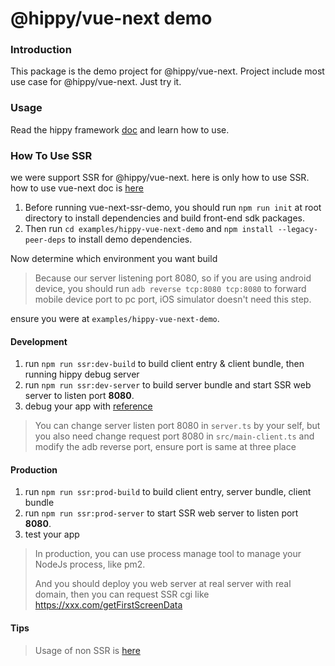 # @hippy/vue-next demo


### Introduction
This package is the demo project for @hippy/vue-next. Project include most use case for
@hippy/vue-next. Just try it.

### Usage
Read the hippy framework [doc](https://github.com/Tencent/Hippy/blob/master/README.md#-getting-started) and learn
how to use.

### How To Use SSR

we were support SSR for @hippy/vue-next. here is only how to use SSR. how to use vue-next doc is [here](https://hippyjs.org/en-us/#/hippy-vue/vue3)

1. Before running vue-next-ssr-demo, you should run `npm run init` at root directory to install dependencies and build front-end sdk packages.
2. Then run `cd examples/hippy-vue-next-demo` and `npm install --legacy-peer-deps` to install demo dependencies.

Now determine which environment you want build 

> Because our server listening port 8080, so if you are using android device, you should run `adb reverse tcp:8080 tcp:8080`
> to forward mobile device port to pc port, iOS simulator doesn't need this step.

ensure you were at `examples/hippy-vue-next-demo`.

#### Development

1. run `npm run ssr:dev-build` to build client entry & client bundle, then running hippy debug server
2. run `npm run ssr:dev-server` to build server bundle and start SSR web server to listen port **8080**.
3. debug your app with [reference](https://hippyjs.org/en-us/#/guide/debug)
> You can change server listen port 8080 in `server.ts` by your self, but you also need change request port 8080 in
> `src/main-client.ts` and modify the adb reverse port, ensure port is same at three place

#### Production

1. run `npm run ssr:prod-build` to build client entry, server bundle, client bundle
2. run `npm run ssr:prod-server` to start SSR web server to listen port **8080**.
3. test your app
> In production, you can use process manage tool to manage your NodeJs process, like pm2.
> 
> And you should deploy you web server at real server with real domain, then you can request
> SSR cgi like https://xxx.com/getFirstScreenData
>

#### Tips
> Usage of non SSR is [here](https://hippyjs.org/en-us/#/guide/integration)
